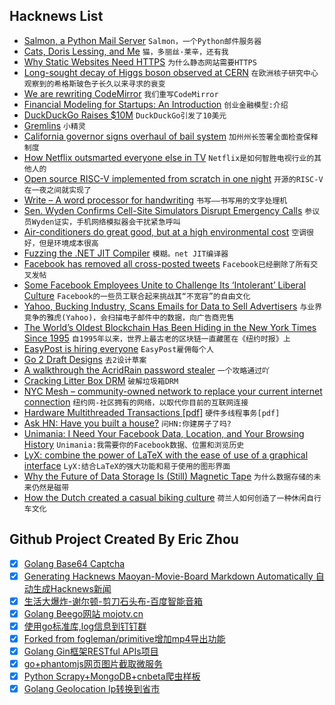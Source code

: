 ## Hacknews List


- [Salmon, a Python Mail Server](https://salmon-mail.readthedocs.io/en/latest/)  `Salmon，一个Python邮件服务器`
- [Cats, Doris Lessing, and Me](https://www.nybooks.com/daily/2018/08/27/cats-doris-lessing-and-me/)  `猫，多丽丝·莱辛，还有我`
- [Why Static Websites Need HTTPS](https://www.troyhunt.com/heres-why-your-static-website-needs-https/)  `为什么静态网站需要HTTPS`
- [Long-sought decay of Higgs boson observed at CERN](https://home.cern/about/updates/2018/08/long-sought-decay-higgs-boson-observed)  `在欧洲核子研究中心观察到的希格斯玻色子长久以来寻求的衰变`
- [We are rewriting CodeMirror](https://codemirror.net/6/)  `我们重写CodeMirror`
- [Financial Modeling for Startups: An Introduction](https://www.fivecastfinancial.com/guides/financial-modeling-for-startups-an-introduction/)  `创业金融模型:介绍`
- [DuckDuckGo Raises $10M](https://news.crunchbase.com/news/while-google-is-attacked-over-privacy-concerns-and-perceived-bias-duckduckgo-raised-10m/)  `DuckDuckGo引发了10美元`
- [Gremlins](https://www.darpa.mil/program/gremlins)  `小精灵`
- [California governor signs overhaul of bail system](http://www.latimes.com/politics/essential/la-pol-ca-essential-politics-may-2018-jerry-brown-bail-reform-law-1535485040-htmlstory.html)  `加州州长签署全面检查保释制度`
- [How Netflix outsmarted everyone else in TV](https://www.recode.net/2018/8/23/17770896/netflix-reed-hastings-ted-sarandos-streaming-tv-media-jason-hirschhorn-redef-peter-kafka-podcast)  `Netflix是如何智胜电视行业的其他人的`
- [Open source RISC-V implemented from scratch in one night](https://github.com/darklife/darkriscv)  `开源的RISC-V在一夜之间就实现了`
- [Write – A word processor for handwriting](http://www.styluslabs.com)  `书写——书写用的文字处理机`
- [Sen. Wyden Confirms Cell-Site Simulators Disrupt Emergency Calls](https://www.eff.org/deeplinks/2018/08/blog-post-wyden-911-disruption-css)  `参议员Wyden证实，手机网络模拟器会干扰紧急呼叫`
- [Air-conditioners do great good, but at a high environmental cost](https://www.economist.com/international/2018/08/25/air-conditioners-do-great-good-but-at-a-high-environmental-cost)  `空调很好，但是环境成本很高`
- [Fuzzing the .NET JIT Compiler](https://mattwarren.org/2018/08/28/Fuzzing-the-.NET-JIT-Compiler/)  `模糊。net JIT编译器`
- [Facebook has removed all cross-posted tweets](https://techcrunch.com/2018/08/28/facebook-has-removed-all-cross-posted-tweets/)  `Facebook已经删除了所有交叉发帖`
- [Some Facebook Employees Unite to Challenge Its ‘Intolerant’ Liberal Culture](https://www.nytimes.com/2018/08/28/technology/inside-facebook-employees-political-bias.html)  `Facebook的一些员工联合起来挑战其“不宽容”的自由文化`
- [Yahoo, Bucking Industry, Scans Emails for Data to Sell Advertisers](https://www.wsj.com/articles/yahoo-bucking-industry-scans-emails-for-data-to-sell-advertisers-1535466959)  `与业界竞争的雅虎(Yahoo)，会扫描电子邮件中的数据，向广告商兜售`
- [The World’s Oldest Blockchain Has Been Hiding in the New York Times Since 1995](https://motherboard.vice.com/en_us/article/j5nzx4/what-was-the-first-blockchain)  `自1995年以来，世界上最古老的区块链一直藏匿在《纽约时报》上`
- [EasyPost is hiring everyone](https://www.easypost.com/jobs)  `EasyPost雇佣每个人`
- [Go 2 Draft Designs](https://go.googlesource.com/proposal/&#43;/master/design/go2draft.md)  `去2设计草案`
- [A walkthrough the AcridRain password stealer](https://thisissecurity.stormshield.com/2018/08/28/acridrain-stealer/)  `一个攻略通过吖`
- [Cracking Litter Box DRM](http://www.davidhampgonsalves.com/reverse-engineering-cat-genie-120-drm/)  `破解垃圾箱DRM`
- [NYC Mesh – community-owned network to replace your current internet connection](https://nycmesh.net/)  `纽约网-社区拥有的网络，以取代你目前的互联网连接`
- [Hardware Multithreaded Transactions [pdf]](http://liberty.princeton.edu/Publications/asplos18_hmtx.pdf)  `硬件多线程事务[pdf]`
- [Ask HN: Have you built a house?](item?id=17857129)  `问HN:你建房子了吗?`
- [Unimania: I Need Your Facebook Data, Location, and Your Browsing History](https://adguard.com/en/blog/unimania-spyware-campaign/)  `Unimania:我需要你的Facebook数据、位置和浏览历史`
- [LyX: combine the power of LaTeX with the ease of use of a graphical interface](https://www.lyx.org)  `LyX:结合LaTeX的强大功能和易于使用的图形界面`
- [Why the Future of Data Storage Is (Still) Magnetic Tape](https://spectrum.ieee.org/computing/hardware/why-the-future-of-data-storage-is-still-magnetic-tape)  `为什么数据存储的未来仍然是磁带`
- [How the Dutch created a casual biking culture](https://www.vox.com/science-and-health/2018/8/28/17789510/bike-cycling-netherlands-dutch-infrastructure)  `荷兰人如何创造了一种休闲自行车文化`

## Github Project Created By Eric Zhou

- [x] [Golang Base64 Captcha](https://github.com/mojocn/base64Captcha)
- [x] [Generating Hacknews Maoyan-Movie-Board Markdown Automatically 自动生成Hacknews新闻](https://github.com/dejavuzhou/md-genie)
- [x] [生活大爆炸-谢尔顿-剪刀石头布-百度智能音箱](https://github.com/mojocn/dueros-bang-game)
- [x] [Golang Beego网站 mojotv.cn](https://github.com/mojocn/www.mojotv.cn)
- [x] [使用go标准库,log信息到钉钉群](https://github.com/mojocn/dooger)
- [x] [Forked from fogleman/primitive增加mp4导出功能](https://github.com/mojocn/primitive)
- [x] [Golang Gin框架RESTful APIs项目](https://github.com/JJJJJJJerk/ezier-golang-web-api-framework)
- [x] [go+phantomjs网页图片截取微服务](https://github.com/mojocn/screen_shot)
- [x] [Python Scrapy+MongoDB+cnbeta爬虫样板](https://github.com/mojocn/scrapy_mongodb_boilerplate_cnbeta)
- [x] [Golang Geolocation Ip转换到省市](https://github.com/mojocn/ip2location)